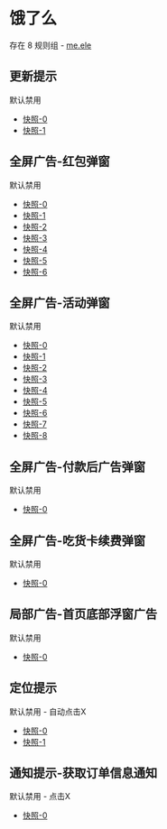 # 饿了么

存在 8 规则组 - [me.ele](/src/apps/me.ele.ts)

## 更新提示

默认禁用

- [快照-0](https://i.gkd.li/import/12650280)
- [快照-1](https://i.gkd.li/import/13206819)

## 全屏广告-红包弹窗

默认禁用

- [快照-0](https://i.gkd.li/import/12650238)
- [快照-1](https://i.gkd.li/import/13294893)
- [快照-2](https://i.gkd.li/import/13331361)
- [快照-3](https://i.gkd.li/import/13362974)
- [快照-4](https://i.gkd.li/import/13376008)
- [快照-5](https://i.gkd.li/import/13710581)
- [快照-6](https://i.gkd.li/import/12650713)

## 全屏广告-活动弹窗

默认禁用

- [快照-0](https://i.gkd.li/import/12726709)
- [快照-1](https://i.gkd.li/import/13476719)
- [快照-2](https://i.gkd.li/import/13523508)
- [快照-3](https://i.gkd.li/import/13685037)
- [快照-4](https://i.gkd.li/import/13476611)
- [快照-5](https://i.gkd.li/import/13523541)
- [快照-6](https://i.gkd.li/import/13710574)
- [快照-7](https://i.gkd.li/import/13710591)
- [快照-8](https://i.gkd.li/import/14050401)

## 全屏广告-付款后广告弹窗

默认禁用

- [快照-0](https://i.gkd.li/import/13205301)

## 全屏广告-吃货卡续费弹窗

默认禁用

- [快照-0](https://i.gkd.li/import/13295007)

## 局部广告-首页底部浮窗广告

默认禁用

- [快照-0](https://i.gkd.li/import/13710588)

## 定位提示

默认禁用 - 自动点击X

- [快照-0](https://i.gkd.li/import/13710588)
- [快照-1](https://i.gkd.li/import/13710585)

## 通知提示-获取订单信息通知

默认禁用 - 点击X

- [快照-0](https://i.gkd.li/import/13931205)
